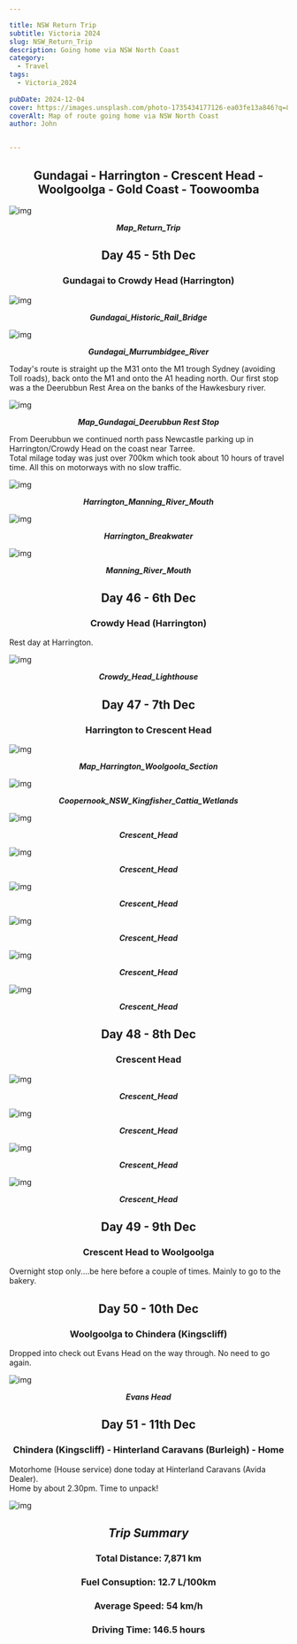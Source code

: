 ```yaml
---

title: NSW Return Trip
subtitle: Victoria 2024
slug: NSW_Return_Trip
description: Going home via NSW North Coast 
category:
  - Travel
tags:
  - Victoria_2024
  
pubDate: 2024-12-04
cover: https://images.unsplash.com/photo-1735434177126-ea03fe13a846?q=80&w=2640&auto=format&fit=crop&ixlib=rb-4.0.3&ixid=M3wxMjA3fDB8MHxwaG90by1wYWdlfHx8fGVufDB8fHx8fA%3D%3D
coverAlt: Map of route going home via NSW North Coast 
author: John


---
```


<h2 style="text-align:center; "> Gundagai - Harrington - Crescent Head - Woolgoolga - Gold Coast - Toowoomba </h2>



![img](../../Images/Return_Trip/Map_Return_Trip_Map_Route_IMG_0132.jpg)
***<p style="text-align:center; ">Map_Return_Trip </p>***



<h2 style="text-align:center; "> Day 45 - 5th Dec</h2>

<h3 style="text-align:center; "> Gundagai to Crowdy Head (Harrington) </h3>



![img](../../Images/Return_Trip/Gundagai_Historic_Rail_Bridge_P1075689.jpg)
***<p style="text-align:center; "> Gundagai_Historic_Rail_Bridge </p>***

![img](../../Images/Return_Trip/Gundagai_Murrumbidgee_River_P1075693.jpg)
***<p style="text-align:center; "> Gundagai_Murrumbidgee_River </p>***


Today's route is straight up the M31 onto the M1 trough Sydney (avoiding Toll roads), back onto the M1 and onto the A1 heading north. Our first stop was a the Deerubbun Rest Area on the banks of the Hawkesbury river. 

![img](../../Images/Return_Trip/Map_Gundagai_Deerubbun_IMG_0131.jpg)
***<p style="text-align:center; "> Map_Gundagai_Deerubbun Rest Stop </p>***

From Deerubbun we continued north pass Newcastle parking up in Harrington/Crowdy Head on the coast near Tarree.
<br/>
Total milage today was just over 700km which took about 10 hours of travel time. All this on motorways with no slow traffic.

![img](../../Images/Return_Trip/Harrington_Manning_River_Mouth_DJI_0772.jpg)
***<p style="text-align:center; "> Harrington_Manning_River_Mouth </p>***

![img](../../Images/Return_Trip/Harrington_Breakwater_DJI_0771-Edit-Edit.jpg)
***<p style="text-align:center; "> Harrington_Breakwater </p>***

![img](../../Images/Return_Trip/Harrington_Manning_River_Mouth_DJI_0774-Edit.jpg)
***<p style="text-align:center; "> Manning_River_Mouth </p>***



<h2 style="text-align:center; "> Day 46 - 6th Dec</h2>

<h3 style="text-align:center; ">Crowdy Head (Harrington) </h3>


Rest day at Harrington.

![img](../../Images/Return_Trip/Crowdy_Head_Lighthouse_P1075698.jpg)
***<p style="text-align:center; "> Crowdy_Head_Lighthouse </p>***


<h2 style="text-align:center; "> Day 47 - 7th Dec</h2>

<h3 style="text-align:center; ">Harrington to Crescent Head </h3>



![img](../../Images/Return_Trip/Map_Harrington_Woolgoola_Section_IMG_0135.jpg)
***<p style="text-align:center; "> Map_Harrington_Woolgoola_Section </p>***

![img](../../Images/Return_Trip/Coopernook_NSW_Kingfisher_Cattia_Wetlands_DSC9250-Edit-Edit.jpg)
***<p style="text-align:center; "> Coopernook_NSW_Kingfisher_Cattia_Wetlands </p>***

![img](../../Images/Return_Trip/Crescent_Head_1_P1075715.jpg)
***<p style="text-align:center; "> Crescent_Head </p>***

![img](../../Images/Return_Trip/Crescent_Head_2_P1075726.jpg)
***<p style="text-align:center; "> Crescent_Head </p>***

![img](../../Images/Return_Trip/Crescent_Head_4_P1075735.jpg)
***<p style="text-align:center; "> Crescent_Head </p>***

![img](../../Images/Return_Trip/Crescent_Head_5_P1075751.jpg)
***<p style="text-align:center; "> Crescent_Head </p>***

![img](../../Images/Return_Trip/Crescent_Head_6_P1075756-Edit.jpg)
***<p style="text-align:center; "> Crescent_Head </p>***

![img](../../Images/Return_Trip/Crescent_Head_Creek_P1075706-Pano.jpg)
***<p style="text-align:center; "> Crescent_Head </p>***


<h2 style="text-align:center; "> Day 48 - 8th Dec</h2>

<h3 style="text-align:center; ">Crescent Head </h3>



![img](../../Images/Return_Trip/Crescent_Head_DJI_0792.jpg)
***<p style="text-align:center; "> Crescent_Head </p>***

![img](../../Images/Return_Trip/Crescent_Head_DJI_0794-Pano.jpg)
***<p style="text-align:center; "> Crescent_Head </p>***

![img](../../Images/Return_Trip/Crescent_Head_DJI_0806.jpg)
***<p style="text-align:center; "> Crescent_Head </p>***

![img](../../Images/Return_Trip/Crescent_Head_DJI_0810.jpg)
***<p style="text-align:center; "> Crescent_Head </p>***


<h2 style="text-align:center; "> Day 49 - 9th Dec</h2>

<h3 style="text-align:center; ">Crescent Head to Woolgoolga </h3>



Overnight stop only....be here before a couple of times. Mainly to go to the bakery.

<h2 style="text-align:center; "> Day 50 - 10th Dec</h2>

<h3 style="text-align:center; ">Woolgoolga to Chindera (Kingscliff) </h3>


Dropped into check out Evans Head on the way through. No need to go again.


![img](../../Images/Return_Trip/Evans_Head_P1075802.jpg)
***<p style="text-align:center; "> Evans Head </p>***


<h2 style="text-align:center; "> Day 51 - 11th Dec</h2>

<h3 style="text-align:center; ">Chindera (Kingscliff) - Hinterland Caravans (Burleigh) - Home </h3>

Motorhome (House service) done today at Hinterland Caravans (Avida Dealer).
<br/>
Home by about 2.30pm. Time to unpack!

![img](../../Images/Return_Trip/Speedo_Trip_Summary_IMG_0319.jpg)

***<h2 style="text-align:center; "> Trip Summary </h2>***

<h3 style="text-align:center; "> Total Distance: 7,871 km</h3>
<h3 style="text-align:center; "> Fuel Consuption: 12.7 L/100km </h3>
<h3 style="text-align:center; "> Average Speed: 54 km/h </h3>
<h3 style="text-align:center; "> Driving Time: 146.5 hours </h3>

<br/>
<br/>
<br/>
<br/>